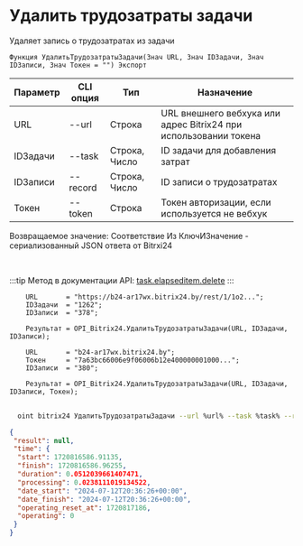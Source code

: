 ﻿---
sidebar_position: 2
---

# Удалить трудозатраты задачи
 Удаляет запись о трудозатратах из задачи



`Функция УдалитьТрудозатратыЗадачи(Знач URL, Знач IDЗадачи, Знач IDЗаписи, Знач Токен = "") Экспорт`

  | Параметр | CLI опция | Тип | Назначение |
  |-|-|-|-|
  | URL | --url | Строка | URL внешнего вебхука или адрес Bitrix24 при использовании токена |
  | IDЗадачи | --task | Строка, Число | ID задачи для добавления затрат |
  | IDЗаписи | --record | Строка, Число | ID записи о трудозатратах |
  | Токен | --token | Строка | Токен авторизации, если используется не вебхук |

  
  Возвращаемое значение:   Соответствие Из КлючИЗначение - сериализованный JSON ответа от Bitrxi24

<br/>

:::tip
Метод в документации API: [task.elapseditem.delete](https://dev.1c-bitrix.ru/rest_help/tasks/task/elapseditem/delete.php)
:::
<br/>


```bsl title="Пример кода"
    URL       = "https://b24-ar17wx.bitrix24.by/rest/1/1o2...";
    IDЗадачи  = "1262";
    IDЗаписи  = "378";

    Результат = OPI_Bitrix24.УдалитьТрудозатратыЗадачи(URL, IDЗадачи, IDЗаписи);

    URL       = "b24-ar17wx.bitrix24.by";
    Токен     = "7a63bc66006e9f06006b12e400000001000...";
    IDЗаписи  = "380";

    Результат = OPI_Bitrix24.УдалитьТрудозатратыЗадачи(URL, IDЗадачи, IDЗаписи, Токен);
```



```sh title="Пример команды CLI"
    
  oint bitrix24 УдалитьТрудозатратыЗадачи --url %url% --task %task% --record %record% --token %token%

```

```json title="Результат"
{
 "result": null,
 "time": {
  "start": 1720816586.91135,
  "finish": 1720816586.96255,
  "duration": 0.0512039661407471,
  "processing": 0.0238111019134522,
  "date_start": "2024-07-12T20:36:26+00:00",
  "date_finish": "2024-07-12T20:36:26+00:00",
  "operating_reset_at": 1720817186,
  "operating": 0
 }
}
```
